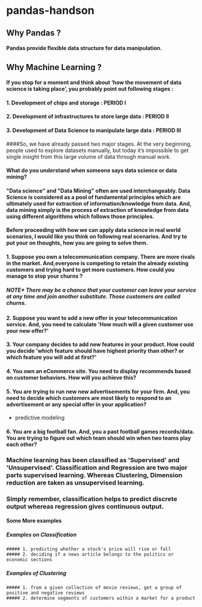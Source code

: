 # pandas-handson



## Why Pandas ?

#### Pandas provide flexible data structure for data manipulation.


## Why Machine Learning ?

#### If you stop for a moment and think about ‘how the movement of data science is taking place’, you probably point out following stages :
#### 1. Development of chips and storage : PERIOD I
#### 2. Development of infrastructures to store large data : PERIOD II
#### 3. Development of Data Science to manipulate large data : PERIOD III

####So, we have already passed two major stages. At the very beginning, people used to explore datasets manually, but today it’s impossible to get single insight from this large volume of data through manual work.

#### What do you understand when someone says data science or data mining?

#### "Data science" and "Data Mining" often are used interchangeably. Data Science is considered as a pool of fundamental principles which are ultimately used for extraction of information/knowledge from data. And, data mining simply is the process of extraction of knowledge from data using different algorithms which follows those principles.


#### Before proceeding with how we can apply data science in real world scenarios, I would like you think on following real scenarios. And try to put your on thoughts, how you are going to solve them.

#### 1. Suppose you own a telecommunication company. There are more rivals in the market. And,everyone is competing to retain the already existing customers and trying hard to get more customers. How could you manage to stop your churns ?
##### NOTE* There may be a chance that your customer can leave your service at any time and join another substitute. Those customers are called churns.

#### 2. Suppose you want to add a new offer in your telecommunication service. And, you need to calculate 'How much will a given customer use your new offer?'
 

#### 3. Your company decides to add new features in your product. How could you decide 'which feature should have highest priority than other? or which feature you will add at first?'


#### 4. You own an eCommerce site. You need to display recommends based on customer behaviors. How will you achieve this?

#### 5. You are trying to run new new advertisements for your firm. And, you need to decide which customers are most likely to respond to an advertisement or any special offer in your application?
- predictive modeling


#### 6. You are a big football fan. And, you a past football games records/data. You are trying to figure out which team should win when two teams play each other?


### Machine learning has been classified as 'Supervised' and 'Unsupervised'. Classification and Regression are two major parts supervised learning. Whereas Clustering, Dimension reduction are taken as unsupervised learning.

### Simply remember, classification helps to predict discrete output whereas regression gives continuous output.

#### Some More examples

##### Examples on Classification
	##### 1. predicting whether a stock's price will rise or fall
	##### 2. deciding if a news article belongs to the politics or economic sections

##### Examples of Clustering
	##### 1. from a given collection of movie reviews, get a group of positive and negative reviews
	##### 2. determine segments of customers within a market for a product